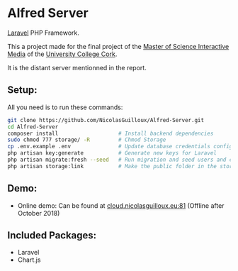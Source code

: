 # Alfred Server

[Laravel](https://laravel.com/) PHP Framework.

This a project made for the final project of the [Master of Science Interactive Media](https://www.ucc.ie/en/ckr05/) of the [University College Cork](https://www.ucc.ie/).

It is the distant server mentionned in the report.


## Setup:
All you need is to run these commands:
```bash
git clone https://github.com/NicolasGuilloux/Alfred-Server.git
cd Alfred-Server
composer install                   # Install backend dependencies
sudo chmod 777 storage/ -R         # Chmod Storage
cp .env.example .env               # Update database credentials configuration
php artisan key:generate           # Generate new keys for Laravel
php artisan migrate:fresh --seed   # Run migration and seed users and categories for testing
php artisan storage:link	       # Make the public folder in the storage accessible from a link
```


## Demo:
- Online demo: Can be found at [cloud.nicolasguilloux.eu:81](http://cloud.nicolasguilloux.eu/:81) (Offline after October 2018)


## Included Packages:

* Laravel
* Chart.js
